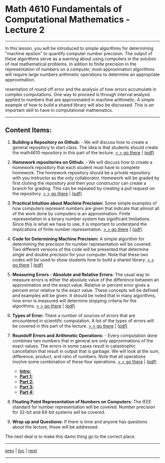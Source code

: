 # Math 4610 Fundamentals of Computational Mathematics  - Lecture 2

<hr>

In this lesson, you will be introduced to simple algorithms for determining
"machine epsilon" to quantify computer number precision. The output of these
algorithms serve as a warning about using computers in the solution of real
mathematical problems. In adition to finite precision in the representation of
numbers on a computer, most approximation algorithms will require large numbers
arithmetic operations to determine an appropriate approximation.

resentation of round off error and the analysis of how errors accumulate in
complex computations. One way to proceed is through interval analysis applied to
numbers that are approximated in machine arithmetic. A simple example of how to
build a shared library will also be discussed. This is an important skill to
have in computational mathematics.

<hr>

## Content Items:

  1. **Building a Repository on Github:** - We will discuss how to create a
     general repository to start class. The idea is that students should create
     the math4610 repository in this part of the lecture.
     [> > go there](https://jvkoebbe.github.io/math4610/lectures/lecture_02/md/newrepository_primer)
     | [(pdf)](https://jvkoebbe.github.io/math4610/lectures/lecture_02/pdf/newrepository_primer.pdf)

  2. **Homework repositories on Github:** - We will discuss how to create a
     homework repository that each student must have to complete homework. The
     homework repository should be a private repository with you instructor as
     the only collaborator. Homework will be graded by first cloning the
     repository and then your constructor can create a branch for grading. This
     can be repeated by creating a pull request on the repository.
     [> > go there](https://jvkoebbe.github.io/math4610/lectures/lecture_02/md/homework_description)
     | [(pdf)](https://jvkoebbe.github.io/math4610/lectures/lecture_02/pdf/homework_description.pdf)

  3. **Practical Intuition about Machine Precision:** Some simple examples of
     how computers represent numbers are given that indicate that almost all of
     the work done by computers is an approximation. Finite representation in a
     binary number system has significant limitations. Since this is what we
     have to use, it is important to understand the implications of finite
     number representation. 
     [> > go there](https://jvkoebbe.github.io/math4610/lectures/lecture_02/html/floatingPointRepresentation.html)
       | [(pdf)](https://jvkoebbe.github.io/math4610/lectures/lecture_02/pdf/floatingPointRepresentation.pdf)

  4. **Code for Determining Machine Precision:** A simple algorithm for
     determining the precision for number representation will be covered. Two
     different versions of the code will be presented that determine single and
     double precision for your computer. Note that these two codes will be used
     to show students how to build a shared library.
      [> > go there](https://jvkoebbe.github.io/math4610/lectures/lecture_02/md/maceps)
       | [(pdf)](https://jvkoebbe.github.io/math4610/lectures/lecture_02/pdf/maceps.pdf)

  5. **Measuring Errors - Absolute and Relative Errors:** The usual way to
     measure errors is either the absolute value of the difference between an
     approximation and the exact value. Relative or percent error gives a
     percent error relative to the exact value. These concepts will be defined
     and examples will be given. It should be noted that in many algorithms,
     how error is measured will determine stopping criteria for the algorithms.
      [> > go there](https://jvkoebbe.github.io/math4610/lectures/lecture_02/html/absolute_relative_error.html)
       | [(pdf)](https://jvkoebbe.github.io/math4610/lectures/lecture_02/pdf/maceps.pdf)

  6. **Types of Error:** There a number of sources of errors that are
     encountered in scientific computation. A list of the types of errors will
     be covered in this part of the lecture.
      [> > go there](https://jvkoebbe.github.io/math4610/lectures/lecture_02/html/type_of_error.html)
       | [(pdf)](https://jvkoebbe.github.io/math4610/lectures/lecture_02/pdf/types_of_error.pdf)

  7. **Roundoff Errors and Arithmetic Operations:** - Every computation done
     combines two numbers that in general are only approximations of the exact
     values. The errors in some cases result in catastrophic cancellation that
     result in output that is garbage. We will look at the sum, difference,
     product, and ratio of numbers. Note that all operations involve some
     combination of these four operations.
     [> > go there](https://jvkoebbe.github.io/math4610/lectures/lecture_02/md/precision_00)
     | [(pdf)](https://jvkoebbe.github.io/math4610/lectures/lecture_02/pdf/precision_00.pdf)

     * [**Intro:**](https://jvkoebbe.github.io/math4610/lectures/lecture_02/md/precision_00)
     * [**Part 1:**](https://jvkoebbe.github.io/math4610/lectures/lecture_02/html/precision_01.html) 
     * [**Part 2:**](https://jvkoebbe.github.io/math4610/lectures/lecture_02/html/precision_02.html)
     * [**Part 3:**](https://jvkoebbe.github.io/math4610/lectures/lecture_02/html/precision_03.html)
     * [**Part 4:**](https://jvkoebbe.github.io/math4610/lectures/lecture_02/html/precision_04.html)

  8. **Floating Point Representation of Numbers on Computers:** The IEEE
     standard for number representation will be covered. Number precision for
     32-bit and 64-bit systems will be covered. 

  7. **Wrap up and Questions:** If there is time and anyone has questions about
       the lecture, these will be addressed.


The next deal is to make this damn thing go to the correct place.


---

[prev](https://jvkoebbe.github.io/math4610/lectures/lecture_01/md/lecture_01) |
[toc](https://jvkoebbe.github.io/math4610/lectures/toc_lectures) |
[next](https://jvkoebbe.github.io/math4610/lectures/lecture_03/md/lecture_03)

---
